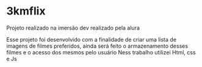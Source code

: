 # 3kmflix
Projeto realizado na imersão dev realizado pela alura

Esse projeto foi desenvolvido com a finalidade de criar uma lista de imagens de filmes preferidos, ainda será feito o armazenamento desses filmes e o acesso dos mesmos pelo usuário
Ness trabalho utilizei Html, css e Js
